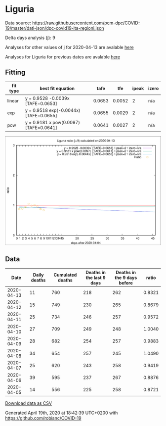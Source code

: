 # Liguria

Data source: https://raw.githubusercontent.com/pcm-dpc/COVID-19/master/dati-json/dpc-covid19-ita-regioni.json

Delta days analysis (j): 9

Analyses for other values of j for 2020-04-13 are avalable [here](../2020-04-13/README.md)

Analyses for Liguria for previous dates are avalable [here](../README.md)

## Fitting 
|fit type|best fit equation|tafe|tfe|ipeak|izero|
|-------|-----|--------|------|---|---|
|linear|y = 0.9528 -0.0039x  [TAFE=0.0653]|0.0653|0.0052|2|n/a|
|exp|y = 0.9518 exp(-0.0044x)  [TAFE=0.0655]|0.0655|0.0029|2|n/a|
|pow|y = 0.9181 x pow(0.0097)  [TAFE=0.0641]|0.0641|0.0027|2|n/a|

![Plot](COVID-19_liguria_j9_2020-04-13.png)

## Data
|Date|Daily deaths|Cumulated deaths|Deaths in the last 9 days|Deaths in the 9 days before|ratio|
|----|----------|-----------|-------|--------------------|-----|
|2020-04-13|11|760|218|262|0.8321|
|2020-04-12|15|749|230|265|0.8679|
|2020-04-11|25|734|246|257|0.9572|
|2020-04-10|27|709|249|248|1.0040|
|2020-04-09|28|682|254|257|0.9883|
|2020-04-08|34|654|257|245|1.0490|
|2020-04-07|25|620|243|258|0.9419|
|2020-04-06|39|595|237|267|0.8876|
|2020-04-05|14|556|225|258|0.8721|

[Download data as CSV](COVID-19_liguria_j9_2020-04-13.csv)

Generated April 19th, 2020 at 18:42:39 UTC+0200 with https://github.com/robianc/COVID-19
